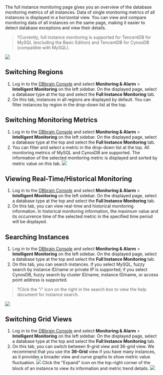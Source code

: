 The full instance monitoring page gives you an overview of the database monitoring metrics of all instances. Data of single monitoring metrics of all instances is displayed in a horizontal view. You can view and compare monitoring data of all instances on the same page, making it easier to detect database exceptions and view their details.

>?Currently, full instance monitoring is supported for TencentDB for MySQL (excluding the Basic Edition) and TencentDB for CynosDB (compatible with MySQL).

![](https://main.qcloudimg.com/raw/2fe1bf9fbcc3b7dc54b1fc0f9d1688f2.png)

## Switching Regions
1. Log in to the [DBbrain Console](https://console.cloud.tencent.com/dbbrain/analysis) and select **Monitoring & Alarm** > **Intelligent Monitoring** on the left sidebar. On the displayed page, select a database type at the top and select the **Full Instance Monitoring** tab.
2. On this tab, instances in all regions are displayed by default. You can filter instances by region in the drop-down list at the top.

## Switching Monitoring Metrics
1. Log in to the [DBbrain Console](https://console.cloud.tencent.com/dbbrain/analysis) and select **Monitoring & Alarm** > **Intelligent Monitoring** on the left sidebar. On the displayed page, select a database type at the top and select the **Full Instance Monitoring** tab.
2. You can filter and select a metric in the drop-down list at the top. All monitoring metrics of MySQL and CynosDB are supported. The information of the selected monitoring metric is displayed and sorted by metric value on this tab.
![](https://main.qcloudimg.com/raw/198839b8d65d56d142e2f475e9f68f35.png)

## Viewing Real-Time/Historical Monitoring
1. Log in to the [DBbrain Console](https://console.cloud.tencent.com/dbbrain/analysis) and select **Monitoring & Alarm** > **Intelligent Monitoring** on the left sidebar. On the displayed page, select a database type at the top and select the **Full Instance Monitoring** tab.
2. On this tab, you can view real-time and historical monitoring information. In historical monitoring information, the maximum value and its occurrence time of the selected metric in the specified time period will be displayed.

## Searching Instances
1. Log in to the [DBbrain Console](https://console.cloud.tencent.com/dbbrain/analysis) and select **Monitoring & Alarm** > **Intelligent Monitoring** on the left sidebar. On the displayed page, select a database type at the top and select the **Full Instance Monitoring** tab.
2. On this tab, you can search instances. If you select MySQL, fuzzy search by instance ID/name or private IP is supported; if you select CynosDB, fuzzy search by cluster ID/name, instance ID/name, or access point address is supported.
>?Click the "i" icon on the right in the search box to view the help document for instance search.
>
![](https://main.qcloudimg.com/raw/98723a56342305f64f51f1db0fd11385.png)

## Switching Grid Views
1. Log in to the [DBbrain Console](https://console.cloud.tencent.com/dbbrain/analysis) and select **Monitoring & Alarm** > **Intelligent Monitoring** on the left sidebar. On the displayed page, select a database type at the top and select the **Full Instance Monitoring** tab.
2. On this tab, you can switch between 9-grid view and 36-grid view. We recommend that you use the **36-Grid** view if you have many instances, as it provides a broader view and curve graphs to show metric value fluctuation.
![](https://main.qcloudimg.com/raw/98a7335f8387e4156873cd862ce1a85e.png)
Click the "Expand" icon on the top-right corner of the block of an instance to view its information and metric trend details.
![](https://main.qcloudimg.com/raw/7041a28a0ba33b6bdaef0d906ff557ef.png)
